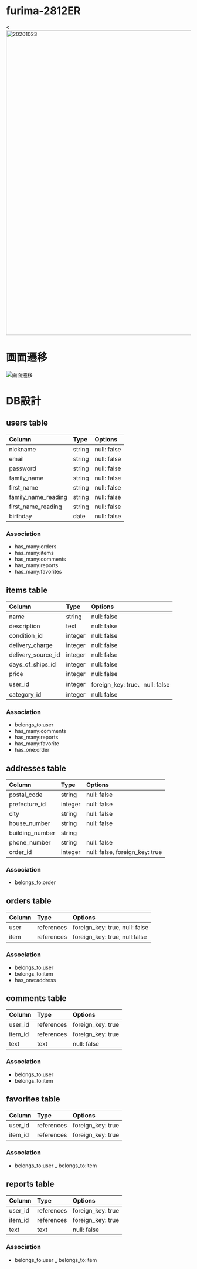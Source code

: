 # furima-2812ER
<<img width="830" alt="20201023" src="https://user-images.githubusercontent.com/69379810/97004567-32f35a00-1578-11eb-907d-e72c7c5dc361.png">

# 画面遷移
![画面遷移](https://user-images.githubusercontent.com/69379810/96327115-8560e200-1071-11eb-8fba-62fda864564c.jpg)

# DB設計
## users table
 |Column|Type|Options|
 |:---|:---|:---|
 |nickname|string |null: false|
 |email|string|null: false|
 |password|string |null: false|
 |family_name|string|null: false|
 |first_name|string|null: false|
 |family_name_reading|string |null: false|
 |first_name_reading|string |null: false|
 |birthday|date|null: false|


 

### Association
- has_many:orders
- has_many:items
- has_many:comments
- has_many:reports
- has_many:favorites

 ## items table

 |Column|Type|Options|
 |:---|:---|:---|
 |name|string|null: false|
 |description|text|null: false|
 |condition_id|integer|null: false|
 |delivery_charge|integer|null: false|
 |delivery_source_id|integer|null: false|
 |days_of_ships_id|integer|null: false|
 |price|integer|null: false|
 |user_id|integer|foreign_key: true、null: false|
 |category_id|integer|null: false|

### Association
- belongs_to:user
- has_many:comments
- has_many:reports
- has_many:favorite
- has_one:order

## addresses table
|Column|Type|Options|
|:---|:---|:---|
|postal_code|string|null: false|
|prefecture_id| integer|null: false|
|city|string|null: false|
|house_number|string|null: false|
|building_number|string|
|phone_number|string|null: false|
|order_id|integer|null: false, foreign_key: true|

### Association
- belongs_to:order


## orders table
|Column|Type|Options|
|:---|:---|:---|
|user|references|foreign_key: true, null: false|
|item|references|foreign_key: true, null:false|

### Association
- belongs_to:user
- belongs_to:item
- has_one:address

## comments table
|Column|Type|Options|
|:---|:---|:---|
|user_id|references|foreign_key: true|
|item_id|references|foreign_key: true|
|text|text|null: false|

### Association
- belongs_to:user
- belongs_to:item

## favorites table
|Column|Type|Options|
|:---|:---|:---|
|user_id|references|foreign_key: true|
|item_id|references|foreign_key: true|

### Association
- belongs_to:user
_ belongs_to:item

## reports table
|Column|Type|Options|
|:---|:---|:---|
|user_id|references|foreign_key: true|
|item_id|references|foreign_key: true|
|text|text|null: false|

### Association
- belongs_to:user
_ belongs_to:item
